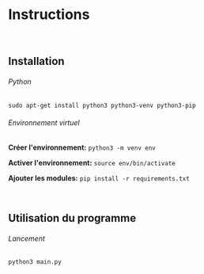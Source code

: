 # Instructions

<br />

## Installation


###### Python ######

`sudo apt-get install python3 python3-venv python3-pip`

###### Environnement virtuel ######

**Créer l'environnement:** `python3 -m venv env`

**Activer l'environnement:** `source env/bin/activate`

**Ajouter les modules:** `pip install -r requirements.txt`

<br />

## Utilisation du programme


###### Lancement ######

`python3 main.py`
